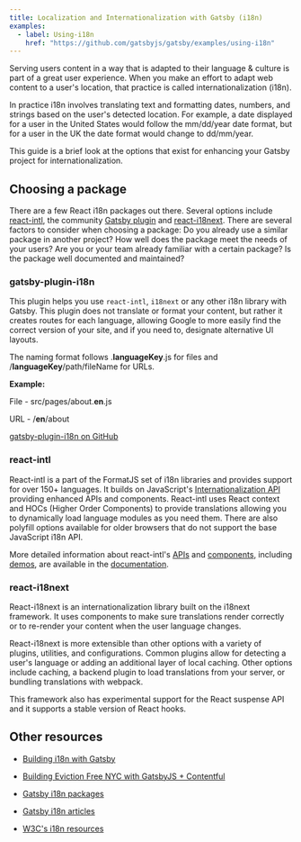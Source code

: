 ```yaml
---
title: Localization and Internationalization with Gatsby (i18n)
examples:
  - label: Using-i18n
    href: "https://github.com/gatsbyjs/gatsby/examples/using-i18n"
---
```


Serving users content in a way that is adapted to their language & culture is part of a great user experience. When you make an effort to adapt web content to a user's location, that practice is called internationalization (i18n).

In practice i18n involves translating text and formatting dates, numbers, and strings based on the user's detected location. For example, a date displayed for a user in the United States would follow the mm/dd/year date format, but for a user in the UK the date format would change to dd/mm/year.

This guide is a brief look at the options that exist for enhancing your Gatsby project for internationalization.

## Choosing a package

There are a few React i18n packages out there. Several options include [react-intl](https://github.com/yahoo/react-intl), the community [Gatsby plugin](https://www.npmjs.com/package/gatsby-plugin-i18n) and [react-i18next](https://github.com/i18next/react-i18next/). There are several factors to consider when choosing a package: Do you already use a similar package in another project? How well does the package meet the needs of your users? Are you or your team already familiar with a certain package? Is the package well documented and maintained?

### gatsby-plugin-i18n

This plugin helps you use `react-intl`, `i18next` or any other i18n library with Gatsby. This plugin does not translate or format your content, but rather it creates routes for each language, allowing Google to more easily find the correct version of your site, and if you need to, designate alternative UI layouts.

The naming format follows .**languageKey**.js for files and /**languageKey**/path/fileName for URLs.

**Example:**

File - src/pages/about.**en**.js

URL - /**en**/about

[gatsby-plugin-i18n on GitHub](https://github.com/angeloocana/gatsby-plugin-i18n)

### react-intl

React-intl is a part of the FormatJS set of i18n libraries and provides support for over 150+ languages. It builds on JavaScript's [Internationalization API](https://developer.mozilla.org/en-US/docs/Web/JavaScript/Reference/Global_Objects/Intl) providing enhanced APIs and components. React-intl uses React context and HOCs (Higher Order Components) to provide translations allowing you to dynamically load language modules as you need them. There are also polyfill options available for older browsers that do not support the base JavaScript i18n API.

More detailed information about react-intl's [APIs](https://github.com/formatjs/formatjs/blob/main/website/docs/react-intl/api.md) and [components](https://github.com/formatjs/formatjs/blob/main/website/docs/react-intl/components.md), including [demos](https://github.com/formatjs/formatjs/tree/main/packages/react-intl/examples), are available in the [documentation](https://github.com/formatjs/formatjs/tree/main/website/docs/react-intl).

### react-i18next

React-i18next is an internationalization library built on the i18next framework. It uses components to make sure translations render correctly or to re-render your content when the user language changes.

React-i18next is more extensible than other options with a variety of plugins, utilities, and configurations. Common plugins allow for detecting a user's language or adding an additional layer of local caching. Other options include caching, a backend plugin to load translations from your server, or bundling translations with webpack.

This framework also has experimental support for the React suspense API and it supports a stable version of React hooks.

## Other resources

- [Building i18n with Gatsby](https://www.gatsbyjs.com/blog/2017-10-17-building-i18n-with-gatsby/)

- [Building Eviction Free NYC with GatsbyJS + Contentful](https://www.gatsbyjs.com/blog/2018-04-27-building-eviction-free-nyc-with-gatsbyjs-and-contentful/)

- [Gatsby i18n packages](https://www.gatsbyjs.com/plugins/gatsby-plugin-i18n/?=i18)

- [Gatsby i18n articles](https://www.gatsbyjs.com/blog/tags/i18n/)

- [W3C's i18n resources](https://w3c.github.io/i18n-drafts/getting-started/contentdev.en#reference)
